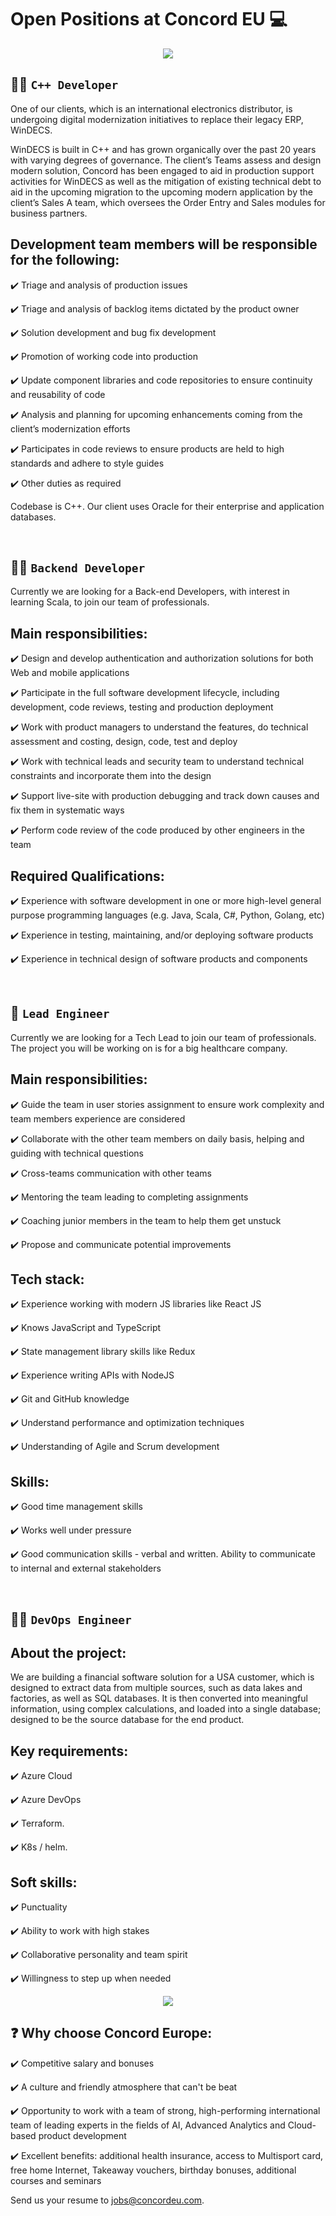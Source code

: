 
# Open Positions at Concord EU 💻

<div id="header" align="center">
  <img src="https://github.com/Concord-Europe/Open-Positions/blob/main/Join%20our%20team.jpg"/> 
</div>

👨‍🏭 `C++ Developer`
--------------

One of our clients, which is an international electronics distributor, is undergoing digital modernization initiatives to replace their legacy ERP, WinDECS.  

WinDECS is built in C++ and has grown organically over the past 20 years with varying degrees of governance. The client’s Teams assess and design modern solution, Concord has been engaged to aid in production support activities for WinDECS as well as the mitigation of existing technical debt to aid in the upcoming migration to the upcoming modern application by the client’s Sales A team, which oversees the Order Entry and Sales modules for business partners.  


## Development team members will be responsible for the following: 

✔️ Triage and analysis of production issues

✔️ Triage and analysis of backlog items dictated by the product owner 

✔️ Solution development and bug fix development  

✔️ Promotion of working code into production  

✔️ Update component libraries and code repositories to ensure continuity and reusability of code 

✔️ Analysis and planning for upcoming enhancements coming from the client’s modernization efforts  

✔️ Participates in code reviews to ensure products are held to high standards and adhere to style guides

✔️ Other duties as required  
   
   
Codebase is C++. Our client uses Oracle for their enterprise and application databases.  


<br />

👨‍🔧 `Backend Developer`
------------------------

Currently we are looking for a Back-end Developers, with interest in learning Scala, to join our team of professionals.


## Main responsibilities:

✔️ Design and develop authentication and authorization solutions for both Web and mobile applications
 
✔️ Participate in the full software development lifecycle, including development, code reviews, testing and production deployment
 
✔️ Work with product managers to understand the features, do technical assessment and costing, design, code, test and deploy

✔️ Work with technical leads and security team to understand technical constraints and incorporate them into the design
 
✔️ Support live-site with production debugging and track down causes and fix them in systematic ways
 
✔️ Perform code review of the code produced by other engineers in the team


## Required Qualifications:


✔️ Experience with software development in one or more high-level general purpose programming languages (e.g. Java, Scala, C#, Python, Golang, etc)

✔️ Experience in testing, maintaining, and/or deploying software products

✔️ Experience in technical design of software products and components


<br />

👷 `Lead Engineer`
------------------

Currently we are looking for a Tech Lead to join our team of professionals. The project you will be working on is for a big healthcare company.


## Main responsibilities:


✔️ Guide the team in user stories assignment to ensure work complexity and team members experience are considered

✔️ Collaborate with the other team members on daily basis, helping and guiding with technical questions

✔️ Cross-teams communication with other teams

✔️ Mentoring the team leading to completing assignments

✔️ Coaching junior members in the team to help them get unstuck

✔️ Propose and communicate potential improvements


## Tech stack:


✔️ Experience working with modern JS libraries like React JS

✔️ Knows JavaScript and TypeScript

✔️ State management library skills like Redux

✔️ Experience writing APIs with NodeJS

✔️ Git and GitHub knowledge

✔️ Understand performance and optimization techniques

✔️ Understanding of Agile and Scrum development



## Skills:


✔️ Good time management skills

✔️ Works well under pressure

✔️ Good communication skills - verbal and written. Ability to communicate to internal and external stakeholders

<br />

👨‍🍳 `DevOps Engineer`
---------------------


## About the project:  

We are building a financial software solution for a USA customer, which is designed to extract data from multiple sources, such as data lakes and factories, as well as SQL databases. It is then converted into meaningful information, using complex calculations, and loaded into a single database; designed to be the source database for the end product. 

## Key requirements: 

✔️ Azure Cloud 

✔️ Azure DevOps 

✔️ Terraform. 

✔️ K8s / helm. 
  

## Soft skills: 

✔️ Punctuality 

✔️ Ability to work with high stakes 

✔️ Collaborative personality and team spirit

✔️ Willingness to step up when needed 


  
<div id="header" align="center">
  <img src="https://github.com/Concord-Europe/Open-Positions/blob/main/our%20values.jpg"/> 
</div>

❓ Why choose Concord Europe: 
-------------------

✔️ Competitive salary and bonuses 

✔️ A culture and friendly atmosphere that can't be beat 

✔️ Opportunity to work with a team of strong, high-performing international team of leading experts in the fields of AI, Advanced Analytics and Cloud-based product development 

✔️ Excellent benefits: additional health insurance, access to Multisport card, free home Internet, Takeaway vouchers, birthday bonuses, additional courses and seminars


Send us your resume to jobs@concordeu.com. 
